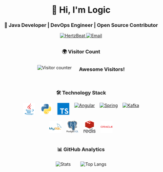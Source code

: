 <h1 align="center">👋 Hi, I'm Logic</h1>
<h3 align="center">🚀 Java Developer | DevOps Engineer | Open Source Contributor</h3>

<div align="center">
  <a href="https://github.com/apache/hertzbeat" target="_blank">
    <img src="https://img.shields.io/badge/Working_On-Apache_HertzBeat(incubating)-2EA44F?style=flat&logo=apache" alt="HertzBeat">
  </a>
  <a href="mailto:zhaoqingran@apache.org">
    <img src="https://img.shields.io/badge/Contact-EMAIL-0078D4?style=flat&logo=protonmail" alt="Email">
  </a>
</div>

<br>

<div align="center">
  <h3 style="margin: 16px 0">🌍 Visitor Count</h3>
  <div style="display: flex; align-items: center; gap: 12px; justify-content: center;">
    <img height="28px" src="https://profile-counter.glitch.me/zqr10159/count.svg" alt="Visitor counter"/>
    <span style="font-size: 18px; font-weight: bold; color: #2f74c0"></span>
      <h3 style="margin: 16px 0">Awesome Visitors!</h3>
  </div>
</div>

<br>

<h3 align="center">🛠️ Technology Stack</h3>
<div align="center" style="display: flex; flex-wrap: wrap; gap: 16px; justify-content: center; max-width: 800px; margin: 0 auto;">
  <!-- 编程语言 -->
  <div style="display: flex; flex-wrap: wrap; gap: 16px; justify-content: center;">
    <a href="https://www.java.com" target="_blank" title="Java">
      <img src="https://raw.githubusercontent.com/devicons/devicon/master/icons/java/java-original.svg" width="40" height="40" alt="Java" style="transition: transform 0.2s;" onmouseover="this.style.transform='scale(1.1)'" onmouseout="this.style.transform='scale(1)'">
    <a href="https://www.python.org" target="_blank" title="Python">
      <img src="https://raw.githubusercontent.com/devicons/devicon/master/icons/python/python-original.svg" width="40" height="40" alt="Python" style="transition: transform 0.2s;">
    </a>
    <a href="https://www.typescriptlang.org/" target="_blank" title="TypeScript">
      <img src="https://raw.githubusercontent.com/devicons/devicon/master/icons/typescript/typescript-original.svg" width="40" height="40" alt="TypeScript" style="transition: transform 0.2s;">
    </a>
  </div>

  <!-- 前端框架 -->
  <div style="display: flex; flex-wrap: wrap; gap: 16px; justify-content: center;">
    <a href="https://angular.io" target="_blank" title="Angular">
      <img src="https://angular.io/assets/images/logos/angular/angular.svg" width="40" height="40" alt="Angular">
    </a>
  </div>

  <!-- 后端技术 -->
  <div style="display: flex; flex-wrap: wrap; gap: 16px; justify-content: center;">
    <a href="https://spring.io/" target="_blank" title="Spring">
      <img src="https://www.vectorlogo.zone/logos/springio/springio-icon.svg" width="40" height="40" alt="Spring">
    </a>
    <a href="https://kafka.apache.org/" target="_blank" title="Kafka">
      <img src="https://www.vectorlogo.zone/logos/apache_kafka/apache_kafka-icon.svg" width="40" height="40" alt="Kafka">
    </a>
  </div>

  <!-- 数据库 -->
  <div style="display: flex; flex-wrap: wrap; gap: 16px; justify-content: center;">
    <a href="https://www.mysql.com/" target="_blank" title="MySQL">
      <img src="https://raw.githubusercontent.com/devicons/devicon/master/icons/mysql/mysql-original-wordmark.svg" width="40" height="40" alt="MySQL">
    </a>
    <a href="https://www.postgresql.org" target="_blank" title="PostgreSQL">
      <img src="https://raw.githubusercontent.com/devicons/devicon/master/icons/postgresql/postgresql-original-wordmark.svg" width="40" height="40" alt="PostgreSQL">
    </a>
    <a href="https://redis.io" target="_blank" title="Redis">
      <img src="https://raw.githubusercontent.com/devicons/devicon/master/icons/redis/redis-original-wordmark.svg" width="40" height="40" alt="Redis">
    </a>
    <a href="https://www.oracle.com/" target="_blank" title="Oracle">
      <img src="https://raw.githubusercontent.com/devicons/devicon/master/icons/oracle/oracle-original.svg" width="40" height="40" alt="Oracle">
    </a>
  </div>
</div>

<br>

<div align="center">
  <h3>📊 GitHub Analytics</h3>
  <div style="display: flex; flex-wrap: wrap; gap: 32px; justify-content: center; margin: 24px 0">
    <img src="https://github-readme-stats.vercel.app/api/top-langs?username=zqr10159&show_icons=true&locale=en&layout=compact" alt="Stats" height="165">
    <img src="https://github-readme-stats.vercel.app/api?username=zqr10159&show_icons=true&locale=en" alt="Top Langs" height="165">
  </div>
</div>
